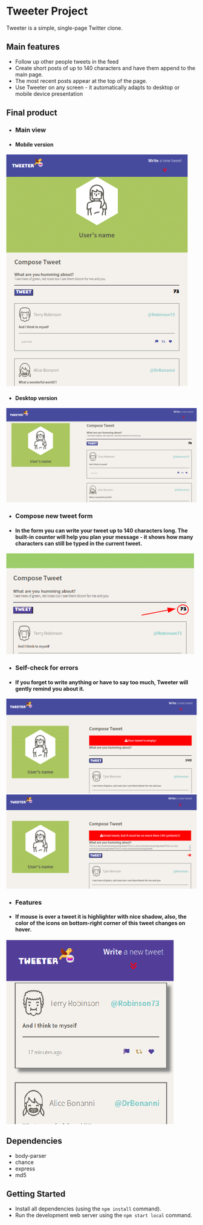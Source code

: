 # Tweeter Project

Tweeter is a simple, single-page Twitter clone.

## Main features

- Follow up other people tweets in the feed
- Create short posts of up to 140 characters and have them append to the main page.
- The most recent posts appear at the top of the page.
- Use Tweeter on any screen - it automatically adapts to desktop or mobile device presentation


## Final product
- ### Main view
- #### Mobile version

!["Mobile version"](https://github.com/NadiaPia/tweeter/blob/master/docs/mobile_version.png)

- #### Desktop version

!["Desktop version - main view"](https://github.com/NadiaPia/tweeter/blob/master/docs/desctop_version.png)

- ### Compose new tweet form
- #### In the form you can write your tweet up to 140 characters long. The built-in counter will help you plan your message - it shows how many characters can still be typed in the current tweet.

!["Counter"](https://github.com/NadiaPia/tweeter/blob/master/docs/counter.png)


- ### Self-check for errors

- #### If you forget to write anything or have to say too much, Tweeter will gently remind you about it. 

!["empty tweet"](https://github.com/NadiaPia/tweeter/blob/master/docs/empty_tweet.png)
!["looong tweet"](https://github.com/NadiaPia/tweeter/blob/master/docs/Looong_tweet.png)

- ### Features

- #### If mouse is over a tweet it is highlighter with nice shadow, also, the color of the icons on bottom-right corner of this tweet changes on hover. 

!["Shadows-colors"](https://github.com/NadiaPia/tweeter/blob/master/docs/shadow_color_change.png)


## Dependencies

- body-parser
- chance
- express
- md5

## Getting Started

- Install all dependencies (using the `npm install` command).
- Run the development web server using the `npm start local` command.